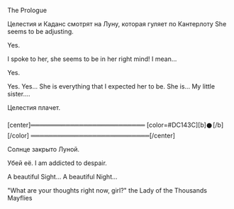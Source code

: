 The Prologue


Целестия и Каданс смотрят на Луну, которая гуляет по Кантерлоту
She seems to be adjusting.

Yes.

I spoke to her, she seems to be in her right mind! I mean... 

Yes.

Yes. Yes... She is everything that I expected her to be. She is... My little sister....

Целестия плачет.

[center]══════════════════════════ [color=#DC143C][b]𒊹[/b][/color] ═══════════════════════════[/center]


Солнце закрыто Луной.



Убей её.
I am addicted to despair.

A beautiful Sight... A beautiful Night...



"What are your thoughts right now, girl?" the Lady of the Thousands Mayflies 

